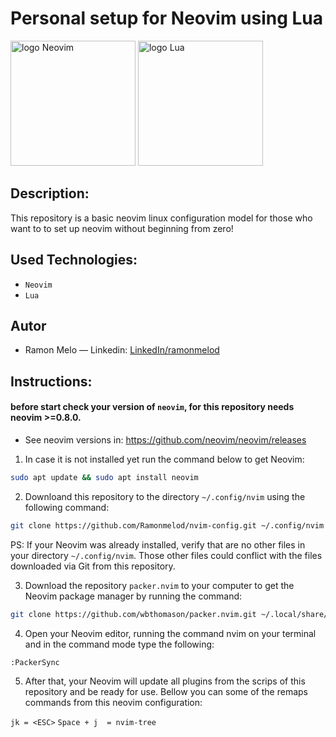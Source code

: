 # Personal setup for Neovim using Lua

<img src="https://github-production-user-asset-6210df.s3.amazonaws.com/136815194/258326081-b113a23c-5c04-45aa-819c-bd04e8ac2a37.png" alt="logo Neovim" width="200" height="auto">
<img src="https://github.com/Ramonmelod/profile-technology-icons/assets/139141993/89970707-fd3d-46e9-897e-7e51ba07ba4c" alt="logo Lua" width="200" height="auto">

## Description: 
 This repository is a basic neovim linux configuration model for those who want to to set up neovim without beginning from zero!

## Used Technologies:

- `Neovim`
- `Lua`

## Autor

- Ramon Melo — Linkedin: [LinkedIn/ramonmelod](https://www.linkedin.com/in/ramonmelod/)

## Instructions:

#### before start check your version of `neovim`, for this repository needs neovim >=0.8.0.

- See neovim versions in: https://github.com/neovim/neovim/releases


1. In case it is not installed yet run the command below to get Neovim:

```sh
sudo apt update && sudo apt install neovim
```
2. Downloand this repository to the directory `~/.config/nvim` using the following command:

```sh
git clone https://github.com/Ramonmelod/nvim-config.git ~/.config/nvim
```
PS: If your Neovim was already installed, verify that are no other files in your directory `~/.config/nvim`. Those other files could conflict with the files downloaded via Git from this repository.

3. Download the repository `packer.nvim` to your computer to get the Neovim package manager by running the command:

```sh
git clone https://github.com/wbthomason/packer.nvim.git ~/.local/share/nvim/site/pack/packer/start/packer.nvim
```
4. Open your Neovim editor, running the command nvim on your terminal and in the command mode type the following:

```sh
:PackerSync
```

5. After that, your Neovim will update all plugins from the scrips of this repository and be ready for use. Bellow you can some of the remaps commands from this neovim configuration:

`jk = <ESC>`
`Space + j  = nvim-tree`
